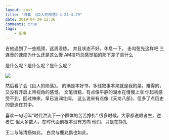 ```yaml
---
layout: post
title: "旧事 《巨人的陨落》4.24-4.29"
date: 2019-04-29 12:36
comments: true
tags: 
	- 旧事
---
```

吉他遇到了一些瓶颈，这周没练。
并且状态不好，休息一下。
击勾弦先这样吧
三连音的速度为什么还是这么慢
AM技巧总感觉拍的那下差了些什么

是什么呢？是什么呢？是什么呢？

![](/assets/blogImg/diary-4.jpg) 

然后看了会《巨人的陨落》。
的确是本好书，多线叙事本来就是我的菜。难得的，又没有开启上帝视角的感觉。
文笔很稳，有点像平静的湖水在慢慢上涨
你起初感受不到，回过神来，早已波澜壮阔。
这么说来有点像《天龙八部》，但多了点历史的更迭在其中。

喜欢一句话叫“时代洪流下一个群体的苦苦挣扎”
很多时候，大家都说顺者生，逆者亡
但大多数人，在时代面前根本没有方向
他们，只是在挣扎

王二与陈清扬如此。
白灵与鹿兆鹏也如此。




